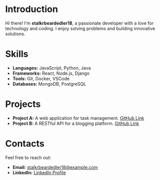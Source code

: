 # Introduction
Hi there! I'm **stalkrbeardedler18**, a passionate developer with a love for technology and coding. I enjoy solving problems and building innovative solutions.

# Skills
- **Languages:** JavaScript, Python, Java
- **Frameworks:** React, Node.js, Django
- **Tools:** Git, Docker, VSCode
- **Databases:** MongoDB, PostgreSQL

# Projects
- **Project A:** A web application for task management. [GitHub Link](https://github.com/stalkrbeardedler18/project-a)
- **Project B:** A RESTful API for a blogging platform. [GitHub Link](https://github.com/stalkrbeardedler18/project-b)

# Contacts
Feel free to reach out:
- **Email:** stalkrbeardedler18@example.com
- **LinkedIn:** [LinkedIn Profile](https://www.linkedin.com/in/stalkrbeardedler18)